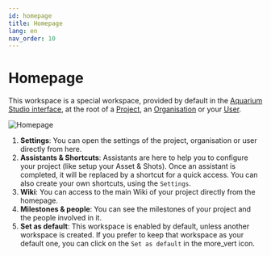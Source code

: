 ```yaml
---
id: homepage
title: Homepage
lang: en
nav_order: 10
---
```


# Homepage

This workspace is a special workspace, provided by default in the [Aquarium Studio interface](../_interfaces/studio.md), at the root of a [Project](../items/project.md), an [Organisation](../items/organisation.md) or your [User](../items/user.md).

![Homepage](../../_medias/homepage.png)

1. **Settings**: You can open the settings of the project, organisation or user directly from here.
2. **Assistants & Shortcuts**: Assistants are here to help you to configure your project (like setup your Asset & Shots). Once an assistant is completed, it will be replaced by a shortcut for a quick access. You can also create your own shortcuts, using the `Settings`.
3. **Wiki**: You can access to the main Wiki of your project directly from the homepage.
4. **Milestones & people**: You can see the milestones of your project and the people involved in it.
5. **Set as default**: This workspace is enabled by default, unless another workspace is created. If you prefer to keep that workspace as your default one, you can click on the `Set as default` in the <span class="aq-icon">more_vert</span> icon.